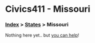 # Civics411 - Missouri

### [Index](../../README.md) > [States](../) > Missouri

Nothing here yet.. but [you can help](../../CONTRIBUTING.md)!
